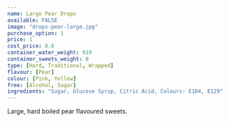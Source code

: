 ```yaml
---
name: Large Pear Drops
available: FALSE
image: "drops-pear-large.jpg"
purchase_option: 1
price: 1
cost_price: 0.6
container_water_weight: 919
container_sweets_weight: 0
type: [Hard, Traditional, Wrapped]
flavour: [Pear]
colour: [Pink, Yellow]
free: [Alcohol, Sugar]
ingredients: "Sugar, Glucose Syrup, Citric Acid, Colours: E104, E129"
---
```

Large, hard boiled pear flavoured sweets.